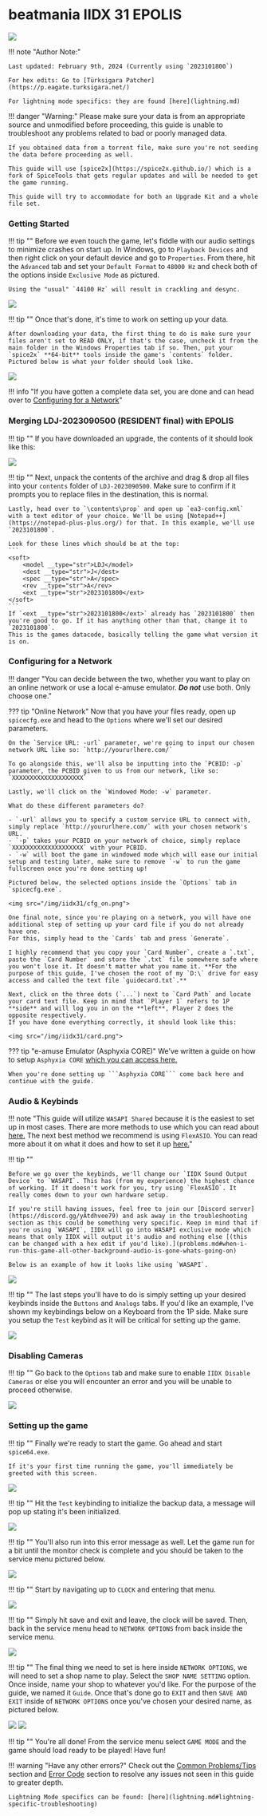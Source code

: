 # beatmania IIDX 31 EPOLIS

<img src="/img/iidx31/epolis.png">

!!! note "Author Note:"

	Last updated: February 9th, 2024 (Currently using `2023101800`)
	
	For hex edits: Go to [Türksigara Patcher](https://p.eagate.turksigara.net/)

	For lightning mode specifics: they are found [here](lightning.md)

!!! danger "Warning:"
	Please make sure your data is from an appropriate source and unmodified before proceeding, this guide is unable to troubleshoot any problems related to bad or poorly managed data.

	If you obtained data from a torrent file, make sure you're not seeding the data before proceeding as well.

	This guide will use [spice2x](https://spice2x.github.io/) which is a fork of SpiceTools that gets regular updates and will be needed to get the game running.

	This guide will try to accommodate for both an Upgrade Kit and a whole file set.


### Getting Started

!!! tip ""
	Before we even touch the game, let's fiddle with our audio settings to minimize crashes on start up. In Windows, go to `Playback Devices` and then right click on your default device and go to `Properties`. From there, hit the `Advanced` tab and set your `Default Format` to `48000 Hz` and check both of the options inside `Exclusive Mode` as pictured.

	Using the "usual" `44100 Hz` will result in crackling and desync.

<img src="/img/gen/480.png">

!!! tip ""
	Once that's done, it's time to work on setting up your data.

	After downloading your data, the first thing to do is make sure your files aren't set to READ ONLY, if that's the case, uncheck it from the main folder in the Windows Properties tab if so. Then, put your `spice2x` **64-bit** tools inside the game's `contents` folder. Pictured below is what your folder should look like.

<img src="/img/iidx31/1.png">

!!! info "If you have gotten a complete data set, you are done and can head over to [Configuring for a Network](setup.md#configuring-for-a-network)"

### Merging LDJ-2023090500 (RESIDENT final) with EPOLIS

!!! tip ""
	If you have downloaded an upgrade, the contents of it should look like this:

<img src="/img/iidx31/upgrade.png">

!!! tip ""
	Next, unpack the contents of the archive and drag & drop all files into your `contents` folder of `LDJ-2023090500`. Make sure to confirm if it prompts you to replace files in the destination, this is normal.

	Lastly, head over to `\contents\prop` and open up `ea3-config.xml` with a text editor of your choice. We'll be using [Notepad++](https://notepad-plus-plus.org/) for that. In this example, we'll use `2023101800`.

	Look for these lines which should be at the top:
	```
	<soft>
    	<model __type="str">LDJ</model>
    	<dest __type="str">J</dest>
    	<spec __type="str">A</spec>
        <rev __type="str">A</rev>
        <ext __type="str">2023101800</ext>
    </soft>
	```
	If `<ext __type="str">2023101800</ext>` already has `2023101800` then you're good to go. If it has anything other than that, change it to `2023101800`.
	This is the games datacode, basically telling the game what version it is on.


### Configuring for a Network

!!! danger "You can decide between the two, whether you want to play on an online network or use a local e-amuse emulator. ***Do not*** use both. Only choose one."

??? tip "Online Network"
	Now that you have your files ready, open up `spicecfg.exe` and head to the `Options` where we'll set our desired parameters.
	
	On the `Service URL: -url` parameter, we're going to input our chosen network URL like so: `http://yoururlhere.com/`

	To go alongside this, we'll also be inputting into the `PCBID: -p` parameter, the PCBID given to us from our network, like so: `XXXXXXXXXXXXXXXXXXXX`

	Lastly, we'll click on the `Windowed Mode: -w` parameter.

	What do these different parameters do?

	- `-url` allows you to specify a custom service URL to connect with, simply replace `http://yoururlhere.com/` with your chosen network's URL.
	- `-p` takes your PCBID on your network of choice, simply replace `XXXXXXXXXXXXXXXXXXXX` with your PCBID.
	- `-w` will boot the game in windowed mode which will ease our initial setup and testing later, make sure to remove `-w` to run the game fullscreen once you're done setting up!

	Pictured below, the selected options inside the `Options` tab in `spicecfg.exe`.

	<img src="/img/iidx31/cfg_on.png">

	One final note, since you're playing on a network, you will have one additional step of setting up your card file if you do not already have one.
	For this, simply head to the `Cards` tab and press `Generate`.

	I highly recommend that you copy your `Card Number`, create a `.txt`, paste the `Card Number` and store the `.txt` file somewhere safe where you won't lose it. It doesn't matter what you name it. **For the purpose of this guide, I've chosen the root of my `D:\` drive for easy access and called the text file `guidecard.txt`.**

	Next, click on the three dots (`...`) next to `Card Path` and locate your card text file. Keep in mind that `Player 1` refers to 1P **side** and will log you in on the **left**, Player 2 does the opposite respectively.
	If you have done everything correctly, it should look like this:

	<img src="/img/iidx31/card.png">

??? tip "e-amuse Emulator (Asphyxia CORE)"
	We've written a guide on how to setup ```Asphyxia CORE``` [which you can access here.](/extras/asphyxia)

	When you're done setting up ```Asphyxia CORE``` come back here and continue with the guide.

### Audio & Keybinds

!!! note "This guide will utilize ```WASAPI Shared``` because it is the easiest to set up in most cases. There are more methods to use which you can read about [here.](/extras/audio/) The next best method we recommend is using ```FlexASIO```. You can read more about it on what it does and how to set it up [here.](/extras/streamaudio/#option-4-flexasio)"

!!! tip ""
	
	Before we go over the keybinds, we'll change our `IIDX Sound Output Device` to `WASAPI`. This has (from my experience) the highest chance of working. If it doesn't work for you, try using `FlexASIO`. It really comes down to your own hardware setup. 
	
	If you're still having issues, feel free to join our [Discord server](https://discord.gg/yAtdhvee79) and ask away in the troubleshooting section as this could be something very specific. Keep in mind that if you're using `WASAPI`, IIDX will go into WASAPI exclusive mode which means that only IIDX will output it's audio and nothing else [(this can be changed with a hex edit if you'd like).](problems.md#when-i-run-this-game-all-other-background-audio-is-gone-whats-going-on)

	Below is an example of how it looks like using `WASAPI`.

<img src="/img/iidx31/wasapi.png">

!!! tip ""
	The last steps you'll have to do is simply setting up your desired keybinds inside the `Buttons` and `Analogs` tabs. If you'd like an example, I've shown my keybindings below on a Keyboard from the 1P side. Make sure you setup the `Test` keybind as it will be critical for setting up the game. 

<img src="/img/iidx31/iidx_bind.png">

### Disabling Cameras

!!! tip ""
	Go back to the `Options` tab and make sure to enable `IIDX Disable Cameras` or else you will encounter an error and you will be unable to proceed otherwise.

<img src="/img/iidx31/disable_cam.png">

### Setting up the game

!!! tip ""
	Finally we're ready to start the game. Go ahead and start `spice64.exe`.

	If it's your first time running the game, you'll immediately be greeted with this screen.

<img src="/img/iidx31/2.png">

!!! tip ""
	Hit the `Test` keybinding to initialize the backup data, a message will pop up stating it's been initialized.

<img src="/img/iidx31/3.png">

!!! tip ""
	You'll also run into this error message as well. Let the game run for a bit until the monitor check is complete and you should be taken to the service menu pictured below.

<img src="/img/iidx31/4.png">

!!! tip ""
	Start by navigating up to `CLOCK` and entering that menu.

<img src="/img/iidx31/5.png">

!!! tip ""
	Simply hit save and exit and leave, the clock will be saved. Then, back in the service menu head to `NETWORK OPTIONS` from back inside the service menu.

<img src="/img/iidx25/11.png">

!!! tip ""
	The final thing we need to set is here inside `NETWORK OPTIONS`, we will need to set a shop name to play. Select the `SHOP NAME SETTING` option. Once inside, name your shop to whatever you'd like. For the purpose of the guide, we named it `Guide`. Once that's done go to `EXIT` and then `SAVE AND EXIT` inside of `NETWORK OPTIONS` once you've chosen your desired name, as pictured below.

<img src="/img/iidx25/12.png">

<img src="/img/iidx25/13.png">

!!! tip ""
	You're all done! From the service menu select `GAME MODE` and the game should load ready to be played! Have fun!

!!! warning "Have any other errors?"
	Check out the [Common Problems/Tips](problems.md) section and [Error Code](/errorcodes/) section to resolve any issues not seen in this guide to greater depth.

	Lightning Mode specifics can be found: [here](lightning.md#lightning-specific-troubleshooting)
